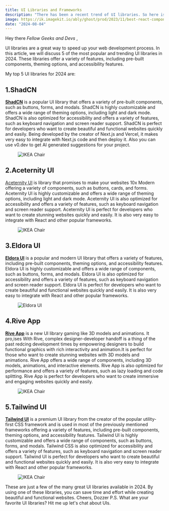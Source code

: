 ```yaml
---
title: UI Libraries and Frameworks 
description: "There has been a recent trend of UI libraries. So here is a list of the someof my most favourite UI libraries to use with your framework."
image: https://ik.imagekit.io/ably/ghost/prod/2023/11/best-react-component-libraries.png?tr=w-1728,q-50
date: "2024-08-04"
---
```


Hey there *Fellow Geeks and Devs* ,

UI libraries are a great way to speed up your web development process. In this article, we will discuss 5 of the most popular and trending UI libraries in 2024. These libraries offer a variety of features, including pre-built components, theming options, and accessibility features.

My top 5 UI libraries for 2024 are:

## 1.ShadCN
[**ShadCN**](https://ui.shadcn.com/) is a popular UI library that offers a variety of pre-built components, such as buttons, forms, and modals. ShadCN is highly customizable and offers a wide range of theming options, including light and dark mode. ShadCN is also optimized for accessibility and offers a variety of features, such as keyboard navigation and screen reader support. ShadCN is perfect for developers who want to create beautiful and functional websites quickly and easily. Being developed by the creator of Next.js and Vercel, it makes very easy to integrate with Next.js code and then deploy it. Also you can use v0.dev to get AI generated suggestions for your project.
  
<figure>
  <img src="https://raw.githubusercontent.com/Railly/shadcn-ui-customizer/main/ss.png" class="post-image-full" alt="IKEA Chair">
</figure>

## 2.Aceternity UI

[Aceternity UI](https://ui.aceternity.com/) is library that promises to make your websites 10x Modern offering a variety of components, such as buttons, cards, and forms. Aceternity UI is highly customizable and offers a wide range of theming options, including light and dark mode. Aceternity UI is also optimized for accessibility and offers a variety of features, such as keyboard navigation and screen reader support. Aceternity UI is perfect for developers who want to create stunning websites quickly and easily. It is also very easy to integrate with React and other popular frameworks.

<figure>
  <img src="https://aceternity.com/images/products/thumbnails/new/aceternityui.png" class="post-image-full" alt="IKEA Chair">
</figure>

## 3.Eldora UI 

[**Eldora UI**](https://eldoraui.site/) is a popular and modern UI library that offers a variety of features, including pre-built components, theming options, and accessibility features. Eldora UI is highly customizable and offers a wide range of components, such as buttons, forms, and modals. Eldora UI is also optimized for accessibility and offers a variety of features, such as keyboard navigation and screen reader support. Eldora UI is perfect for developers who want to create beautiful and functional websites quickly and easily. It is also very easy to integrate with React and other popular frameworks.

<figure>
  <img src="https://ph-files.imgix.net/a2973b26-4ed4-40c4-83a2-014a1e15929d.png?auto=format&fit=crop" class="post-image-full"
  alt="Eldora UI ">
</figure>

## 4.Rive App

[**Rive App**](https://rive.app/) is a new UI library gaming like 3D models and animations. It pro,ises With Rive, complex designer-developer handoff is a thing of the past redcing development times by empowering designers to build functional graphics with rich interactivity and animation.It is perfect for those who want to create stunning websites with 3D models and animations. Rive App offers a wide range of components, including 3D models, animations, and interactive elements. Rive App is also optimized for performance and offers a variety of features, such as lazy loading and code splitting. Rive App is perfect for developers who want to create immersive and engaging websites quickly and easily.
  
<figure>
  <img src="https://framerusercontent.com/images/b3VPpHHxFkO2t86aZ0sicjlUM.webp"
  class="post-image-full" alt="IKEA Chair">
</figure>

## 5.Tailwind UI

  [**Tailwind UI**](https://tailwindui.com/) is a premium UI library from the creator of the popular utility-first CSS framework and is used in most of the previously mentioned frameworks offering a variety of features, including pre-built components, theming options, and accessibility features. Tailwind UI is highly customizable and offers a wide range of components, such as buttons, forms, and modals. Tailwind CSS is also optimized for accessibility and offers a variety of features, such as keyboard navigation and screen reader support. Tailwind UI is perfect for developers who want to create beautiful and functional websites quickly and easily. It is also very easy to integrate with React and other popular frameworks.

<figure>
  <img src="https://d1etqblq65l80m.cloudfront.net/ym3xrzrse7rxancmclomsqzrhpi0 " 
  class="post-image-full"
  alt="IKEA Chair">
</figure>

These are just a few of the many great UI libraries available in 2024. By using one of these libraries, you can save time and effort while creating beautiful and functional websites.
Cheers, Dozzer
P.S. What are your favorite UI libraries? Hit me up let's chat about UIs.